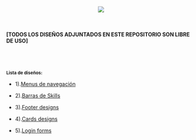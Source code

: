 <h1 align="center"><img src="https://user-images.githubusercontent.com/75953873/177235245-18684f89-9634-41ed-b838-d3db45ce094c.png"></h1>

</br>

**[TODOS LOS DISEÑOS ADJUNTADOS EN ESTE REPOSITORIO SON LIBRE DE USO]**

<h1 align="center"></h1>

</br>

<sub>**Lista de diseños:**</sub>

- 1).<a href="https://github.com/R3LI4NT/proyectos-web/tree/main/Menus%20Navegaci%C3%B3n" target="_blank">Menus de navegación</a>

- 2).<a href="https://github.com/R3LI4NT/proyectos-web/tree/main/Barras%20Skills" target="_blank">Barras de Skills</a>

- 3).<a href="https://github.com/R3LI4NT/proyectos-web/tree/main/Footer%20Designs" target="_blank">Footer designs</a>

- 4).<a href="https://github.com/R3LI4NT/proyectos-web/tree/main/Card%20Designs" target="_blank">Cards designs</a>

- 5).<a href="https://github.com/R3LI4NT/proyectos-web/tree/main/Login%20forms" target="_blank">Login forms</a>
